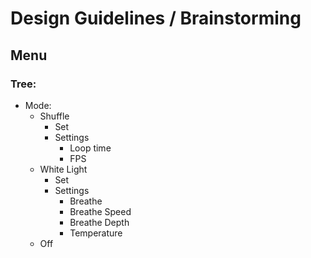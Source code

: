 # Design Guidelines / Brainstorming

## Menu

### Tree:
- Mode:
  - Shuffle
    - Set
    - Settings
      - Loop time
      - FPS
  - White Light
    - Set
    - Settings
      - Breathe
      - Breathe Speed
      - Breathe Depth
      - Temperature
  - Off